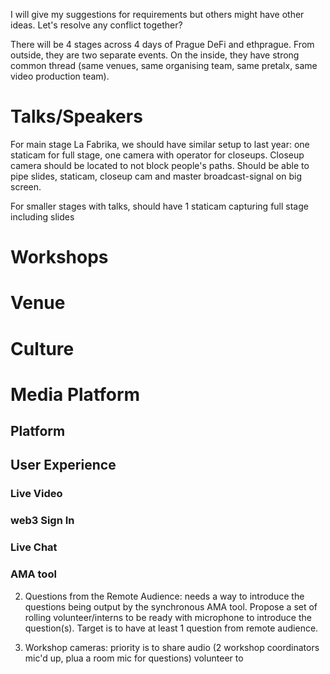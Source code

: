 I will give my suggestions for requirements but others might have other ideas. Let's resolve any conflict together?

There will be 4 stages across 4 days of Prague DeFi and ethprague. From outside, they are two separate events. On the inside, they have strong common thread (same venues, same organising team, same pretalx, same video production team).

# Talks/Speakers

For main stage La Fabrika, we should have similar setup to last year: one staticam for full stage, one camera with operator for closeups. Closeup camera should be located to not block people's paths. Should be able to pipe slides, staticam, closeup cam and master broadcast-signal on big screen.

For smaller stages with talks, should have 1 staticam capturing full stage including slides

# Workshops

# Venue

# Culture

# Media Platform

## Platform

## User Experience

### Live Video

### web3 Sign In

### Live Chat

### AMA tool

 

2. Questions from the Remote Audience: needs a way to introduce the questions being output by the synchronous AMA tool. Propose a set of rolling volunteer/interns to be ready with microphone to introduce the question(s). Target is to have at least 1 question from remote audience.

3. Workshop cameras: priority is to share audio (2 workshop coordinators mic'd up, plua a room mic for questions) volunteer to
